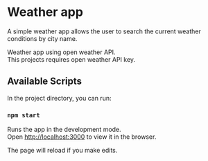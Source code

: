 # Weather app

A simple weather app allows the user to search the current weather conditions by city name.

Weather app using open weather API.\
This projects requires open weather API key.

## Available Scripts

In the project directory, you can run:

### `npm start`

Runs the app in the development mode.\
Open [http://localhost:3000](http://localhost:3000) to view it in the browser.

The page will reload if you make edits.
